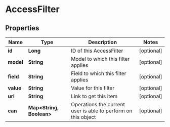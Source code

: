 # AccessFilter

## Properties
Name | Type | Description | Notes
------------ | ------------- | ------------- | -------------
**id** | **Long** | ID of this AccessFilter |  [optional]
**model** | **String** | Model to which this filter applies |  [optional]
**field** | **String** | Field to which this filter applies |  [optional]
**value** | **String** | Value for this filter |  [optional]
**url** | **String** | Link to get this item |  [optional]
**can** | **Map&lt;String, Boolean&gt;** | Operations the current user is able to perform on this object |  [optional]
